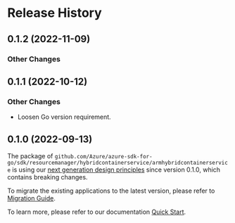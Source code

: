 # Release History

## 0.1.2 (2022-11-09)
### Other Changes


## 0.1.1 (2022-10-12)
### Other Changes
- Loosen Go version requirement.

## 0.1.0 (2022-09-13)

The package of `github.com/Azure/azure-sdk-for-go/sdk/resourcemanager/hybridcontainerservice/armhybridcontainerservice` is using our [next generation design principles](https://azure.github.io/azure-sdk/general_introduction.html) since version 0.1.0, which contains breaking changes.

To migrate the existing applications to the latest version, please refer to [Migration Guide](https://aka.ms/azsdk/go/mgmt/migration).

To learn more, please refer to our documentation [Quick Start](https://aka.ms/azsdk/go/mgmt).